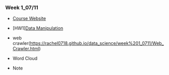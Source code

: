 ### Week 1_07/11

   * [Course Website](https://www.peculab.org/2019/07/10/108-%e5%85%a8%e5%9c%8b%e5%a4%8f%e5%ad%a3%e5%ad%b8%e9%99%a2-7-11-class-2/)

   * [HW1][Data Manipulation](https://rachel0718.github.io/data_science/week%201_0711/Data_Manipulation.html)
    
   * web crawler(https://rachel0718.github.io/data_science/week%201_0711/Web_Crawler.html)
   
   * Word Cloud
    
   * Note
